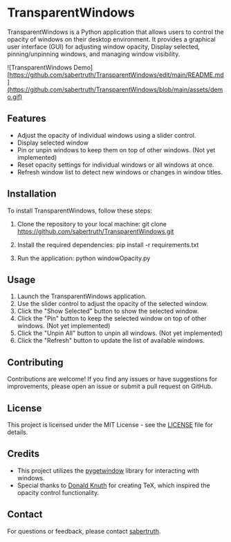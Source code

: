 # TransparentWindows

TransparentWindows is a Python application that allows users to control the opacity of windows on their desktop environment. It provides a graphical user interface (GUI) for adjusting window opacity, Display selected, pinning/unpinning windows, and managing window visibility.

![TransparentWindows Demo][https://github.com/sabertruth/TransparentWindows/edit/main/README.md](https://github.com/sabertruth/TransparentWindows/blob/main/assets/demo.gif)

## Features

- Adjust the opacity of individual windows using a slider control.
- Display selected window
- Pin or unpin windows to keep them on top of other windows. (Not yet implemented)
- Reset opacity settings for individual windows or all windows at once.
- Refresh window list to detect new windows or changes in window titles.

## Installation

To install TransparentWindows, follow these steps:

1. Clone the repository to your local machine:
git clone https://github.com/sabertruth/TransparentWindows.git


2. Install the required dependencies:
pip install -r requirements.txt


3. Run the application:
python windowOpacity.py


## Usage

1. Launch the TransparentWindows application.
2. Use the slider control to adjust the opacity of the selected window.
3. Click the "Show Selected" button to show the selected window.
4. Click the "Pin" button to keep the selected window on top of other windows. (Not yet implemented)
5. Click the "Unpin All" button to unpin all windows. (Not yet implemented)
6. Click the "Refresh" button to update the list of available windows.

## Contributing

Contributions are welcome! If you find any issues or have suggestions for improvements, please open an issue or submit a pull request on GitHub.

## License

This project is licensed under the MIT License - see the [LICENSE](LICENSE) file for details.

## Credits

- This project utilizes the [pygetwindow](https://github.com/asweigart/pygetwindow) library for interacting with windows.
- Special thanks to [Donald Knuth](https://en.wikipedia.org/wiki/Donald_Knuth) for creating TeX, which inspired the opacity control functionality.

## Contact

For questions or feedback, please contact [sabertruth](https://github.com/sabertruth).
